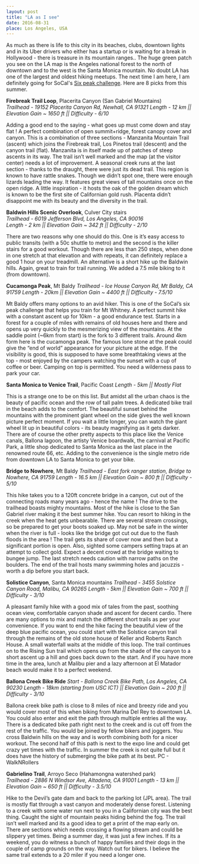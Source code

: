 ```yaml
---
layout: post
title: "LA as I see"
date: 2016-08-31 
place: Los Angeles, USA
---
```

As much as there is life to this city in its beaches, clubs, downtown lights and in its Uber drivers who either has a startup or is waiting for a break in Hollywood - there is treasure in its mountain ranges.. The huge green patch you see on the LA map is the Angeles national forest to the north of downtown and to the west is the Santa Monica mountain. No doubt LA has one of the largest and oldest hiking meetups. The next time I am here, I am definitely going for SoCal's [Six peak challenge](http://bit.ly/2cPfnvq). Here are 8 picks from this summer.

**Firebreak Trail Loop**, Placerita Canyon (San Gabriel Mountains)  
*Trailhead - 19152 Placerita Canyon Rd, Newhall, CA 91321*
*Length - 12 km || Elevation Gain ~ 1650 ft || Difficulty - 6/10*

Adding a good end to the saying - what goes up must come down and stay flat ! A perfect combination of open summit+ridge, forest canopy cover and canyon. This is a combination of three sections - Manzanita Mountain Trail (ascent) which joins the Firebreak trail, Los Pinetos trail (descent) and the canyon trail (flat). Manzanita is in itself made up of patches of steep ascents in its way. The trail isn’t well marked and the map (at the visitor center) needs a lot of improvement. A seasonal creek runs at the last section - thanks to the draught, there were just its dead trail. This region is known to have rattle snakes. Though we didn’t spot one, there were enough lizards leading the way. It features great views of tall mountains once on the open ridge. A little inspiration - it hosts the oak of the golden dream which is known to be the first site of Californian gold rush. Placenta didn’t disappoint me with its beauty and the diversity in the trail.


**Baldwin Hills Scenic Overlook**, Culver City stairs<br />
*Trailhead - 6019 Jefferson Blvd, Los Angeles, CA 90016*<br />
*Length - 2 km || Elevation Gain ~ 342 ft || Difficulty - 2/10*

There are two reasons why one should do this. One is it’s easy access to public transits (with a 50c shuttle to metro) and the second is the killer stairs for a good workout. Though there are less than 250 steps, when done in one stretch at that elevation and with repeats, it can definitely replace a good 1 hour on your treadmill. An alternative is a short hike up the Baldwin hills. Again, great to train for trail running. We added a 7.5 mile biking to it (from downtown). 

 
**Cucamonga Peak**, Mt Baldy 
*Trailhead - Ice House Canyon Rd, Mt Baldy, CA 91759*
*Length - 20km || Elevation Gain ~ 4400 ft || Difficulty - 7.5/10*

Mt Baldy offers many options to an avid hiker. This is one of the SoCal’s six peak challenge that helps you train for Mt Whitney. A perfect summit hike with a constant ascent up for 10km - a good endurance test. Starts in a forest for a couple of miles with remains of old houses here and there and opens up very quickly to the mesmerizing view of the mountains. At the saddle point (~6km from start) is the fork to 3 different trails. Around 4km form here is the cucamonga peak. The famous lone stone at the peak could give the “end of world” appearance for your picture at the edge. If the visibility is good, this is supposed to have some breathtaking views at the top - most enjoyed by the campers watching the sunset with a cup of coffee or beer. Camping on top is permitted. You need a wilderness pass to park your car.

**Santa Monica to Venice Trail**, Pacific Coast
*Length - 5km || Mostly Flat*

This is a strange one to be on this list. But amidst all the urban chaos is the beauty of pacific ocean and the row of tall palm trees. A dedicated bike trail in the beach adds to the comfort. The beautiful sunset behind the mountains with the prominent giant wheel on the side gives the well known picture perfect moment. If you wait a little longer, you can watch the giant wheel lit up in beautiful colors - its beauty magnifying as it gets darker. There are of course the other pretty aspects to this place like the Venice canals, Ballona lagoon, the artisty Venice boardwalk, the carnival at Pacific Park, a little shop dedicated to Santa Monica as the last place in the renowned route 66, etc. Adding to the convenience is the single metro ride from downtown LA to Santa Monica to get your bike. 

**Bridge to Nowhere**, Mt Baldy
*Trailhead - East fork ranger station, Bridge to Nowhere, CA 91759*
*Length - 16.5 km || Elevation Gain ~ 800 ft || Difficulty - 5/10*

This hike takes you to a 120ft concrete bridge in a canyon, cut out of the connecting roads many years ago - hence the name ! The drive to the trailhead boasts mighty mountains. Most of the hike is close to the San Gabriel river making it the best summer hike. You can resort to hiking in the creek when the heat gets unbearable. There are several stream crossings, so be prepared to get your boots soaked up. May not be safe in the winter when the river is full - looks like the bridge got cut out due to the flash floods in the area ! The trail gets its share of cover now and then but a significant portion is open. Also, sighted some campers setting traps at an attempt to collect gold. Expect a decent crowd at the bridge waiting to bungee jump. The last stretch needs caution with narrow paths on the boulders. The end of the trail hosts many swimming holes and jacuzzis - worth a dip before you start back. 

**Solistice Canyon**, Santa Monica mountains
*Trailhead - 3455 Solstice Canyon Road, Malibu, CA 90265*
*Length - 5km || Elevation Gain ~ 700 ft || Difficulty - 3/10*

A pleasant family hike with a good mix of tales from the past, soothing ocean view, comfortable canyon shade and ascent for decent cardio. There are many options to mix and match the different short trails as per your convenience. If you want to end the hike facing the beautiful view of the deep blue pacific ocean, you could start with the Solstice canyon trail through the remains of the old stone house of Keller and Roberts Ranch House. A small waterfall waits at the middle of this loop. The trail continues on to the Rising Sun trail which opens up from the shade of the canyon to a short ascent up a hill and goes back down to the start. And if you have more time in the area, lunch at Malibu pier and a lazy afternoon at El Matador beach would make it to a perfect weekend.  


**Ballona Creek Bike Ride**
*Start - Ballona Creek Bike Path, Los Angeles, CA 90230*
*Length - 18km (starting from USC ICT) || Elevation Gain ~ 200 ft || Difficulty - 3/10*

Ballona creek bike path is close to 8 miles of nice and breezy ride and you would cover most of this when biking from Marina Del Rey to downtown LA. You could also enter and exit the path through multiple entries all the way. There is a dedicated bike path right next to the creek and is cut off from the rest of the traffic. You would be joined by fellow bikers and joggers. You cross Baldwin hills on the way and is worth combining both for a nicer workout. The second half of this path is next to the expo line and could get crazy yet times with the traffic. In summer the creek is not quite full but it does have the history of submerging the bike path at its best.
PC - WalkNRollers 

**Gabrielino Trail**, Arroyo Seco (Hahamongna watershed park)  
*Trailhead - 2886 N Windsor Ave, Altadena, CA 91001*
*Length - 13 km || Elevation Gain ~ 650 ft || Difficulty - 3.5/10*

Hike to the Devil’s gate dam and back to the parking lot (JPL area). The trail is mostly flat through a vast canyon and moderately dense forest. Listening to a creek with some water run next to you in a Californian city was the best thing. Caught the sight of mountain peaks hiding behind the fog. The trail isn’t well marked and its a good idea to get a print of the map early on. There are sections which needs crossing a flowing stream and could be slippery yet times. Being a summer day, it was just a few inches. If its a weekend, you do witness a bunch of happy families and their dogs in the couple of camp grounds on the way. Watch out for bikers. I believe the same trail extends to a 20 miler if you need a longer one. 
